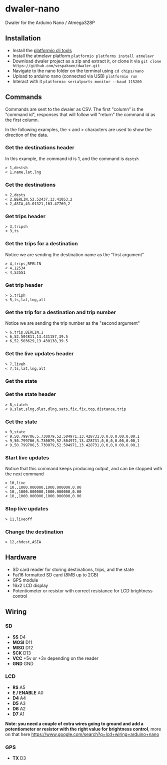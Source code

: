 # dwaler-nano

Dwaler for the Arduino Nano / Atmega328P

## Installation

- Install the [platformio cli tools](http://docs.platformio.org/en/latest/installation.html)
- Install the atmelavr platform `platformio platforms install atmelavr`
- Download dwaler project as a zip and extract it, or clone it via `git clone https://github.com/vespakoen/dwaler.git`
- Navigate to the nano folder on the terminal using `cd chips/nano`
- Upload to arduino nano (connected via USB) `platformio run`
- Interact with it `platformio serialports monitor --baud 115200`

## Commands

Commands are sent to the dwaler as CSV.
The first "column" is the "command id", responses that will follow will "return" the command id as the first column.

In the following examples, the < and > characters are used to show the direction of the data.

### Get the destinations header

In this example, the command id is 1, and the command is `destsh`

```
> 1,destsh
< 1,name,lat,lng
```
### Get the destinations

```
> 2,dests
< 2,BERLIN,52.52437,13.41053,2
< 2,ASIA,43.01321,163.47769,2
```

### Get trips header

```
> 3,tripsh
< 3,ts
```

### Get the trips for a destination

Notice we are sending the destination name as the "first argument"

```
> 4,trips,BERLIN
< 4,12534
< 4,53551
```

### Get trip header

```
> 5,triph
< 5,ts,lat,lng,alt
```

### Get the trip for a destination and trip number

Notice we are sending the trip number as the "second argument"

```
> 6,trip,BERLIN,1
< 6,52.504811,13.431157,39.5
< 6,52.503629,13.430138,39.5
```

### Get the live updates header

```
> 7,liveh
< 7,ts,lat,lng,alt
```
### Get the state


### Get the state header

```
> 8,stateh
< 8,slat,slng,dlat,dlng,sats,fix,fix,top,distance,trip
```

### Get the state

```
> 9,state
< 9,50.799706,5.730079,52.504971,13.428731,0,0,0,0.00,0.00,1
< 9,50.799706,5.730079,52.504971,13.428731,0,0,0,0.00,0.00,1
< 9,50.799706,5.730079,52.504971,13.428731,0,0,0,0.00,0.00,1
```

### Start live updates

Notice that this command keeps producing output, and can be stopped with the next command

```
> 10,live
< 10,,1000.000000,1000.000000,0.00
< 10,,1000.000000,1000.000000,0.00
< 10,,1000.000000,1000.000000,0.00
```

### Stop live updates

```
> 11,liveoff
```

### Change the destination

```
> 12,chdest,ASIA
```

## Hardware

- SD card reader for storing destinations, trips, and the state
- Fat16 formatted SD card (8MB up to 2GB)
- GPS module
- 16x2 LCD display
- Potentiometer or resistor with correct resistance for LCD brightness control

## Wiring

### SD

- **SS** D4
- **MOSI** D11
- **MISO** D12
- **SCK** D13
- **VCC** +5v or +3v depending on the reader
- **GND** GND

### LCD

- **RS** A5
- **E / ENABLE** A0
- **D4** A4
- **D5** A3
- **D6** A2
- **D7** A1

**Note: you need a couple of extra wires going to ground and add a potentiometer or resistor with the right value for brightness control**, more on that here https://www.google.com/search?q=lcd+wiring+arduino+nano

### GPS

- **TX** D3
